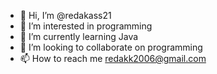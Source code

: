 - 👋 Hi, I’m @redakass21
- 👀 I’m interested in programming
- 🌱 I’m currently learning Java
- 💞️ I’m looking to collaborate on programming
- 📫 How to reach me redakk2006@gmail.com

<!---
redakass21/redakass21 is a ✨ special ✨ repository because its `README.md` (this file) appears on your GitHub profile.
You can click the Preview link to take a look at your changes.
--->
